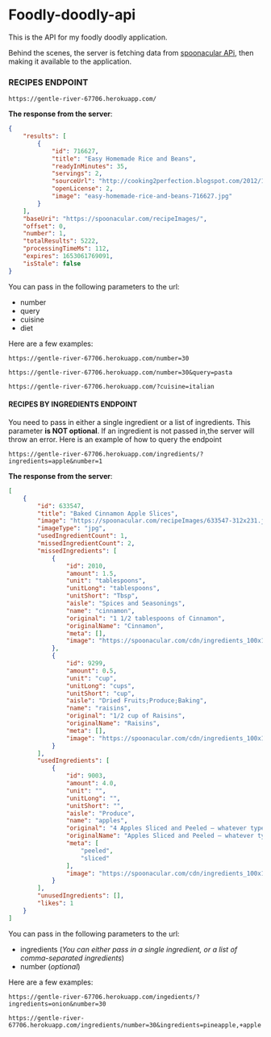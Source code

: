 # Foodly-doodly-api
This is the API for my foodly doodly application.

Behind the scenes, the server is fetching data from [spoonacular APi](https://spoonacular.com/food-api), then making it available to the application.

### RECIPES ENDPOINT

```
https://gentle-river-67706.herokuapp.com/
```

**The response from the server**:

```json
{
    "results": [
        {
            "id": 716627,
            "title": "Easy Homemade Rice and Beans",
            "readyInMinutes": 35,
            "servings": 2,
            "sourceUrl": "http://cooking2perfection.blogspot.com/2012/11/easy-homemade-rice-and-beans.html",
            "openLicense": 2,
            "image": "easy-homemade-rice-and-beans-716627.jpg"
        }
    ],
    "baseUri": "https://spoonacular.com/recipeImages/",
    "offset": 0,
    "number": 1,
    "totalResults": 5222,
    "processingTimeMs": 112,
    "expires": 1653061769091,
    "isStale": false
}
```

You can pass in the following parameters to the url:
- number
- query
- cuisine
- diet

Here are a few examples:

```
https://gentle-river-67706.herokuapp.com/number=30
```

```
https://gentle-river-67706.herokuapp.com/number=30&query=pasta
```

```
https://gentle-river-67706.herokuapp.com/?cuisine=italian
```
#### RECIPES BY INGREDIENTS ENDPOINT
You need to pass in either a single ingredient or a list of ingredients. This parameter **is NOT optional**. If an ingredient is not passed in,the server will throw an error. Here is an example of how to query the endpoint
```
https://gentle-river-67706.herokuapp.com/ingredients/?ingredients=apple&number=1
```
**The response from the server**:

```json
[
    {
        "id": 633547,
        "title": "Baked Cinnamon Apple Slices",
        "image": "https://spoonacular.com/recipeImages/633547-312x231.jpg",
        "imageType": "jpg",
        "usedIngredientCount": 1,
        "missedIngredientCount": 2,
        "missedIngredients": [
            {
                "id": 2010,
                "amount": 1.5,
                "unit": "tablespoons",
                "unitLong": "tablespoons",
                "unitShort": "Tbsp",
                "aisle": "Spices and Seasonings",
                "name": "cinnamon",
                "original": "1 1/2 tablespoons of Cinnamon",
                "originalName": "Cinnamon",
                "meta": [],
                "image": "https://spoonacular.com/cdn/ingredients_100x100/cinnamon.jpg"
            },
            {
                "id": 9299,
                "amount": 0.5,
                "unit": "cup",
                "unitLong": "cups",
                "unitShort": "cup",
                "aisle": "Dried Fruits;Produce;Baking",
                "name": "raisins",
                "original": "1/2 cup of Raisins",
                "originalName": "Raisins",
                "meta": [],
                "image": "https://spoonacular.com/cdn/ingredients_100x100/raisins.jpg"
            }
        ],
        "usedIngredients": [
            {
                "id": 9003,
                "amount": 4.0,
                "unit": "",
                "unitLong": "",
                "unitShort": "",
                "aisle": "Produce",
                "name": "apples",
                "original": "4 Apples Sliced and Peeled – whatever type of apples I have in my refrigerator",
                "originalName": "Apples Sliced and Peeled – whatever type of apples I have in my refrigerator",
                "meta": [
                    "peeled",
                    "sliced"
                ],
                "image": "https://spoonacular.com/cdn/ingredients_100x100/apple.jpg"
            }
        ],
        "unusedIngredients": [],
        "likes": 1
    }
]
```

You can pass in the following parameters to the url:
- ingredients (*You can either pass in a single ingredient, or a list of comma-separated ingredients*)
- number (*optional*)

Here are a few examples:

```
https://gentle-river-67706.herokuapp.com/ingedients/?ingredients=onion&number=30
```

```
https://gentle-river-67706.herokuapp.com/ingredients/number=30&ingredients=pineapple,+apple
```
